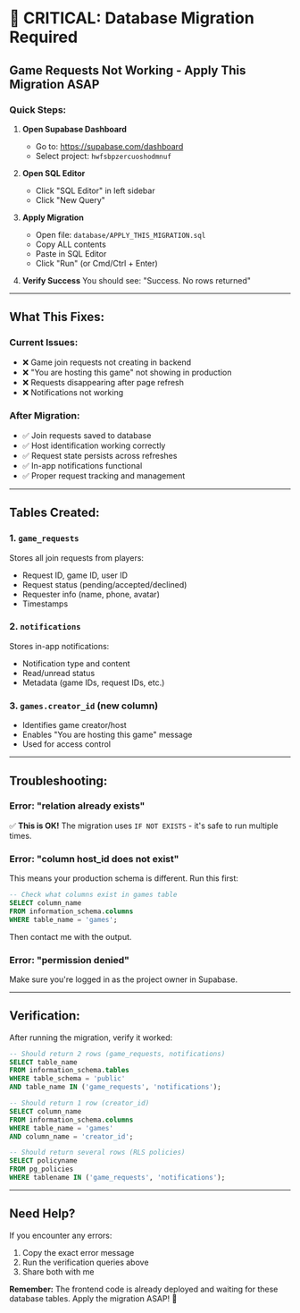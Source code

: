 # 🚨 CRITICAL: Database Migration Required

## Game Requests Not Working - Apply This Migration ASAP

### Quick Steps:

1. **Open Supabase Dashboard**
   - Go to: https://supabase.com/dashboard
   - Select project: `hwfsbpzercuoshodmnuf`

2. **Open SQL Editor**
   - Click "SQL Editor" in left sidebar
   - Click "New Query"

3. **Apply Migration**
   - Open file: `database/APPLY_THIS_MIGRATION.sql`
   - Copy ALL contents
   - Paste in SQL Editor
   - Click "Run" (or Cmd/Ctrl + Enter)

4. **Verify Success**
   You should see: "Success. No rows returned"

---

## What This Fixes:

### Current Issues:
- ❌ Game join requests not creating in backend
- ❌ "You are hosting this game" not showing in production
- ❌ Requests disappearing after page refresh
- ❌ Notifications not working

### After Migration:
- ✅ Join requests saved to database
- ✅ Host identification working correctly
- ✅ Request state persists across refreshes
- ✅ In-app notifications functional
- ✅ Proper request tracking and management

---

## Tables Created:

### 1. `game_requests`
Stores all join requests from players:
- Request ID, game ID, user ID
- Request status (pending/accepted/declined)
- Requester info (name, phone, avatar)
- Timestamps

### 2. `notifications`
Stores in-app notifications:
- Notification type and content
- Read/unread status
- Metadata (game IDs, request IDs, etc.)

### 3. `games.creator_id` (new column)
- Identifies game creator/host
- Enables "You are hosting this game" message
- Used for access control

---

## Troubleshooting:

### Error: "relation already exists"
✅ **This is OK!** The migration uses `IF NOT EXISTS` - it's safe to run multiple times.

### Error: "column host_id does not exist"
This means your production schema is different. Run this first:
```sql
-- Check what columns exist in games table
SELECT column_name
FROM information_schema.columns
WHERE table_name = 'games';
```

Then contact me with the output.

### Error: "permission denied"
Make sure you're logged in as the project owner in Supabase.

---

## Verification:

After running the migration, verify it worked:

```sql
-- Should return 2 rows (game_requests, notifications)
SELECT table_name
FROM information_schema.tables
WHERE table_schema = 'public'
AND table_name IN ('game_requests', 'notifications');

-- Should return 1 row (creator_id)
SELECT column_name
FROM information_schema.columns
WHERE table_name = 'games'
AND column_name = 'creator_id';

-- Should return several rows (RLS policies)
SELECT policyname
FROM pg_policies
WHERE tablename IN ('game_requests', 'notifications');
```

---

## Need Help?

If you encounter any errors:
1. Copy the exact error message
2. Run the verification queries above
3. Share both with me

**Remember:** The frontend code is already deployed and waiting for these database tables. Apply the migration ASAP! 🚀
